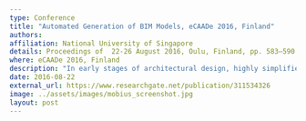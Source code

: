 ```yaml
---
type: Conference
title: "Automated Generation of BIM Models, eCAADe 2016, Finland"
authors:
affiliation: National University of Singapore
details: Proceedings of  22-26 August 2016, Oulu, Finland, pp. 583–590.
where: eCAADe 2016, Finland
description: "In early stages of architectural design, highly simplified minimal models are often preferred while in the later stages maximal Building Information Models (BIM) are required that include the relevant information for detailed design documentation. This research focuses on the transition from minimal to maximal models and proposes a semi-automated workflow that consist of two main steps: analysis and templating. The analysis step starts with the minimal geometric model and decorates this model with a set of semantic and topological attributes. The templating step starts the decorated model and generates a transitional BIM model which can then be readily altered and populated with high resolution building information. A demonstration of two test cases shows the feasibility of the approach."
date: 2016-08-22
external_url: https://www.researchgate.net/publication/311534326
image: ../assets/images/mobius_screenshot.jpg
layout: post
---
```

